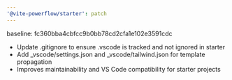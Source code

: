 ```yaml
---
'@vite-powerflow/starter': patch
---
```


baseline: fc360bba4cbfcc9b0bb78cd2cfa1e102e3591cdc

- Update .gitignore to ensure .vscode is tracked and not ignored in starter
- Add \_vscode/settings.json and \_vscode/tailwind.json for template propagation
- Improves maintainability and VS Code compatibility for starter projects
